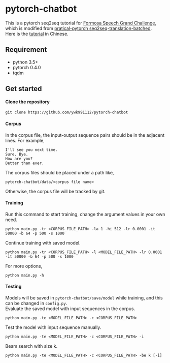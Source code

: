 # pytorch-chatbot
This is a pytorch seq2seq tutorial for [Formosa Speech Grand Challenge](https://fgc.stpi.narl.org.tw/activity/techai), which is modified from [pratical-pytorch seq2seq-translation-batched](https://github.com/spro/practical-pytorch/blob/master/seq2seq-translation/seq2seq-translation-batched.ipynb).  
Here is the [tutorial](https://fgc.stpi.narl.org.tw/activity/videoDetail/4b1141305df38a7c015e194f22f8015b) in Chinese.

## Requirement
* python 3.5+
* pytorch 0.4.0
* tqdm

## Get started
#### Clone the repository
```
git clone https://github.com/ywk991112/pytorch-chatbot
```
#### Corpus
In the corpus file, the input-output sequence pairs should be in the adjacent lines. For example, 
```
I'll see you next time.
Sure. Bye.
How are you?
Better than ever.
```
The corpus files should be placed under a path like,
```
pytorch-chatbot/data/<corpus file name>
```
Otherwise, the corpus file will be tracked by git.
#### Training
Run this command to start training, change the argument values in your own need.
```
python main.py -tr <CORPUS_FILE_PATH> -la 1 -hi 512 -lr 0.0001 -it 50000 -b 64 -p 500 -s 1000
```
Continue training with saved model.
```
python main.py -tr <CORPUS_FILE_PATH> -l <MODEL_FILE_PATH> -lr 0.0001 -it 50000 -b 64 -p 500 -s 1000
```
For more options,
```
python main.py -h
```
#### Testing
Models will be saved in `pytorch-chatbot/save/model` while training, and this can be changed in `config.py`.  
Evaluate the saved model with input sequences in the corpus.
```
python main.py -te <MODEL_FILE_PATH> -c <CORPUS_FILE_PATH>
```
Test the model with input sequence manually.
```
python main.py -te <MODEL_FILE_PATH> -c <CORPUS_FILE_PATH> -i
```
Beam search with size k.
```
python main.py -te <MODEL_FILE_PATH> -c <CORPUS_FILE_PATH> -be k [-i] 
```
